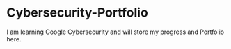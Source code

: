 # Cybersecurity-Portfolio
I am learning Google Cybersecurity and will store my progress and Portfolio here.
